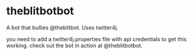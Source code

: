 # theblitbotbot
A bot that bullies @theblitbot. Uses twitter4j.

you need to add a twitter4j.properties file with api credentials to get this working. check out the bot in action at @theblitbotbot.
